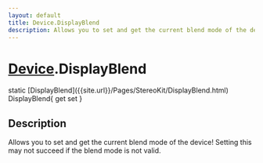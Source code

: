 ```yaml
---
layout: default
title: Device.DisplayBlend
description: Allows you to set and get the current blend mode of the device! Setting this may not succeed if the blend mode is not valid.
---
```

# [Device]({{site.url}}/Pages/StereoKit/Device.html).DisplayBlend

<div class='signature' markdown='1'>
static [DisplayBlend]({{site.url}}/Pages/StereoKit/DisplayBlend.html) DisplayBlend{ get set }
</div>

## Description
Allows you to set and get the current blend mode of the
device! Setting this may not succeed if the blend mode is not
valid.

